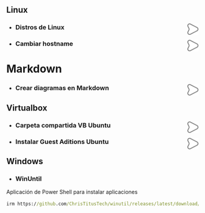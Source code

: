 ## Linux

- ### Distros de Linux<a href="https://najm-eddine-zaga.medium.com/best-linux-distributions-for-you-to-use-3ee0b347de3f"><img src="https://github.com/jcorvid509/.resGen/blob/main/_arrow.svg" width="30" align="right"></a>

- ### Cambiar hostname<a href="https://www.swhosting.com/es/comunidad/manual/como-cambiar-el-hostname-de-tu-servidor-linux"><img src="https://github.com/jcorvid509/.resGen/blob/main/_arrow.svg" width="30" align="right"></a>

# Markdown

- ### Crear diagramas en Markdown<a href="https://mermaid.js.org/intro/"><img src="https://github.com/jcorvid509/.resGen/blob/main/_arrow.svg" width="30" align="right"></a> 

## Virtualbox

- ### Carpeta compartida VB Ubuntu<a href="https://geekland.eu/compartir-carpetas-y-archivos-en-virtualbox/"><img src="https://github.com/jcorvid509/.resGen/blob/main/_arrow.svg" width="30" align="right"></a>

- ### Instalar Guest Aditions Ubuntu<a href="https://tecnosender.com/instalar-guest-additions-en-ubuntu-24-04-virtualbox/"><img src="https://github.com/jcorvid509/.resGen/blob/main/_arrow.svg" width="30" align="right"></a>

## Windows

- ### WinUntil
  
Aplicación de Power Shell para instalar aplicaciones

``` cmd
irm https://github.com/ChrisTitusTech/winutil/releases/latest/download/winutil.ps1 | iex
```

